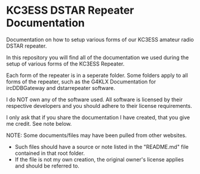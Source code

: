 # KC3ESS DSTAR Repeater Documentation

Documentation on how to setup various forms of our KC3ESS amateur radio DSTAR repeater.

In this repository you will find all of the documentation we used during the setup of various forms of the KC3ESS Repeater.

Each form of the repeater is in a seperate folder.
Some folders apply to all forms of the repeater, such as the G4KLX Documentation for ircDDBGateway and dstarrepeater software.

I do NOT own any of the software used. All software is licensed by their respective developers and you should adhere to their license requirements.

I only ask that if you share the documentation I have created, that you give me credit. See note below.

NOTE: Some documents/files may have been pulled from other websites. 
  -	  Such files should have a source or note listed in the "README.md" file contained in that root folder. 
  -   If the file is not my own creation, the original owner's license applies and should be referred to.
